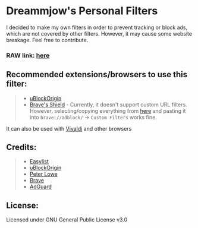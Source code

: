 # Dreammjow's Personal Filters

I decided to make my own filters in order to prevent tracking or block ads, which are not covered by other filters. However, it may cause some website breakage. Feel free to contribute.

### RAW link: [here](https://raw.githubusercontent.com/dreammjow/MyFilters/main/src/filters.txt)

## Recommended extensions/browsers to use this filter:

> * [uBlockOrigin](https://ublockorigin.com/)
> * [Brave's Shield](https://brave.com/download) - Currently, it doesn't support custom URL filters. However, selecting/copying everything from [here](https://raw.githubusercontent.com/dreammjow/MyFilters/main/src/filters.txt) and pasting it into `brave://adblock/` → `Custom Filters` works fine.

It can also be used with [Vivaldi](https://vivaldi.com/download/) and other browsers

## Credits:

> * [Easylist](https://github.com/easylist)
> * [uBlockOrigin](https://github.com/uBlockOrigin)
> * [Peter Lowe](https://pgl.yoyo.org/)
> * [Brave](https://github.com/brave)
> * [AdGuard](https://github.com/adguard)

## License:
Licensed under GNU General Public License v3.0